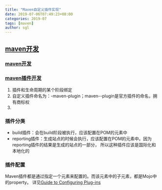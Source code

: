 ```yaml
---
title: "Maven自定义插件实现"
date: 2019-07-06T07:49:23+08:00
categories: 2019-07
tags: [maven]
author: sgl
---
```


[maven开发](http://maven.apache.org/)
---

### [maven开发](http://maven.apache.org/developers/index.html)
### [maven插件开发](http://maven.apache.org/plugin-developers/index.html)
1. 插件和生命周期的某个阶段绑定
2. 自定义插件命名为：<yourplugin>-maven-plugin；maven-<yourplugin>-plugin是官方插件的命名，拥有商标权
3. 

### 插件分类
* build插件：会在build阶段被执行，应该配置在POM的<build/>元素中
* reporting插件：生成站点的时候会执行，应该配置在POM的<reporting/>元素中。因为reporting插件的结果是生成的站点的一部分，
所以这种插件应该是国际化和本地化的

### 插件配置
Maven插件都是通过指定一个<configuration>元素来配置的。而该元素中的子元素，都是Mojo中的property。
详见[Guide to Configuring Plug-ins](http://maven.apache.org/guides/mini/guide-configuring-plugins.html)